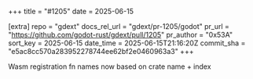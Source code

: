+++
title = "#1205"
date = 2025-06-15

[extra]
repo = "gdext"
docs_rel_url = "gdext/pr-1205/godot"
pr_url = "https://github.com/godot-rust/gdext/pull/1205"
pr_author = "0x53A"
sort_key = 2025-06-15
date_time = 2025-06-15T21:16:20Z
commit_sha = "e5ac8cc570a283952278744ee62bf2e0460963a3"
+++

Wasm registration fn names now based on crate name + index
